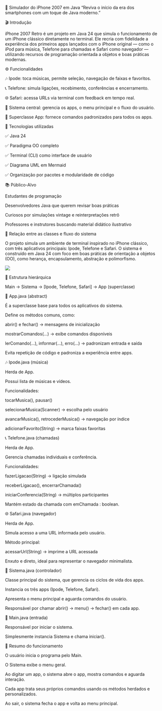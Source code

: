 📱 Simulador do iPhone 2007 em Java
“Reviva o início da era dos smartphones com um toque de Java moderno.”

🎬 Introdução

iPhone 2007 Retro é um projeto em Java 24 que simula o funcionamento de um iPhone clássico diretamente no terminal. Ele recria com fidelidade a experiência dos primeiros apps lançados com o iPhone original — como o iPod para música, Telefone para chamadas e Safari como navegador — utilizando recursos de programação orientada a objetos e boas práticas modernas.

⚙️ Funcionalidades

🎶 Ipode: toca músicas, permite seleção, navegação de faixas e favoritos.

📞 Telefone: simula ligações, recebimento, conferências e encerramento.

🌐 Safari: acessa URLs via terminal com feedback em tempo real.

🧠 Sistema central: gerencia os apps, o menu principal e o fluxo do usuário.

🧱 Superclasse App: fornece comandos padronizados para todos os apps.

🧠 Tecnologias utilizadas

✅ Java 24

✅ Paradigma OO completo

✅ Terminal (CLI) como interface de usuário

✅ Diagrama UML em Mermaid

✅ Organização por pacotes e modularidade de código

📚 Público-Alvo

Estudantes de programação

Desenvolvedores Java que querem revisar boas práticas

Curiosos por simulações vintage e reinterpretações retrô

Professores e instrutores buscando material didático ilustrativo

🔁 Relação entre as classes e fluxo do sistema

O projeto simula um ambiente de terminal inspirado no iPhone clássico, com três aplicativos principais: Ipode, Telefone e Safari. O sistema é construído em Java 24 com foco em boas práticas de orientação a objetos (OO), como herança, encapsulamento, abstração e polimorfismo.

[![](https://mermaid.ink/img/pako:eNqNVV1v2jAU_SvIT1SFiBIYECGkbtWkSeWJbg9b9nCxb4i1xI5uHNSV0d9e5wNIQlY1L4nvPT6-5_jaOTCuBTKP8QjS9EHCjiD2lZCE3Eitek-ffeWrnn0KRO8-SXqHMpA_yyVsU0PAzWp1id7CliT1b2qRAHkIzVCs85n0RceghE77G0NS7RzHqYMiPAH6Gw5KIQ16JbCOkirQFFv-6xQS6evwUOkYcy1exVamjk2x3xIt6mpvY1TZqY76IkZzoHWWSg4NiQlkaUt1ihFy6-wZ30EHe1DdhISGNEeBXcmiih9SoG6EQchywa-w1yRNlx2RTA084FoKCak15dGOX0vYaw0WVAzvQPb5-u_kjTRZpO9NBlHL_CINZPJS_psPQD6fs1KZzn17sh4HWuGH9i6AF6RHuQMOHc5YxzluL4Bm11lj8wZWARIq-93Vf4rbFrSoEGIQjQ0bYlxFrZat1hGCqmX5hbfTzpboDQRA8kOSgWNq-_I7RR2tkFHU5f7V0QjbBld2NBRKe4LQMuUnCetdcNoh77xZtWxaSvEqTZ0FrEGqplgbqOT8-n3TmpMf9eW_4bAopBVqFnAOn9Yuw5Xe4XBVo6gFmyS1RJOmqLokCQs0G7AdScG8AKIUByxGe4_lY1Zo85kJMUafefZTAP3xma-OdlIC6qfWMfMMZXYa6WwXngZZIsBgdZmfEahEfpdmyjBvsigYmHdgz8wbj-6c2XTs3k3cxXjhTt3pgP21oLkzniwWs_mn0cgdzVz3OGAvxZojZz6zGBT2KqB19QPJX8c3I5Xlug?type=png)](https://mermaid.live/edit#pako:eNqNVV1v2jAU_SvIT1SFiBIYECGkbtWkSeWJbg9b9nCxb4i1xI5uHNSV0d9e5wNIQlY1L4nvPT6-5_jaOTCuBTKP8QjS9EHCjiD2lZCE3Eitek-ffeWrnn0KRO8-SXqHMpA_yyVsU0PAzWp1id7CliT1b2qRAHkIzVCs85n0RceghE77G0NS7RzHqYMiPAH6Gw5KIQ16JbCOkirQFFv-6xQS6evwUOkYcy1exVamjk2x3xIt6mpvY1TZqY76IkZzoHWWSg4NiQlkaUt1ihFy6-wZ30EHe1DdhISGNEeBXcmiih9SoG6EQchywa-w1yRNlx2RTA084FoKCak15dGOX0vYaw0WVAzvQPb5-u_kjTRZpO9NBlHL_CINZPJS_psPQD6fs1KZzn17sh4HWuGH9i6AF6RHuQMOHc5YxzluL4Bm11lj8wZWARIq-93Vf4rbFrSoEGIQjQ0bYlxFrZat1hGCqmX5hbfTzpboDQRA8kOSgWNq-_I7RR2tkFHU5f7V0QjbBld2NBRKe4LQMuUnCetdcNoh77xZtWxaSvEqTZ0FrEGqplgbqOT8-n3TmpMf9eW_4bAopBVqFnAOn9Yuw5Xe4XBVo6gFmyS1RJOmqLokCQs0G7AdScG8AKIUByxGe4_lY1Zo85kJMUafefZTAP3xma-OdlIC6qfWMfMMZXYa6WwXngZZIsBgdZmfEahEfpdmyjBvsigYmHdgz8wbj-6c2XTs3k3cxXjhTt3pgP21oLkzniwWs_mn0cgdzVz3OGAvxZojZz6zGBT2KqB19QPJX8c3I5Xlug)

🧱 Estrutura hierárquica

Main → Sistema → [Ipode, Telefone, Safari] → App (superclasse)

📌 App.java (abstract)

É a superclasse base para todos os aplicativos do sistema.

Define os métodos comuns, como:

abrir() e fechar() → mensagens de inicialização

mostrarComandos(...) → exibe comandos disponíveis

lerComando(...), informar(...), erro(...) → padronizam entrada e saída

Evita repetição de código e padroniza a experiência entre apps.

🎶 Ipode.java (música)

Herda de App.

Possui lista de músicas e vídeos.

Funcionalidades:

tocarMusica(), pausar()

selecionarMusica(Scanner) → escolha pelo usuário

avancarMusica(), retrocederMusica() → navegação por índice

adicionarFavorito(String) → marca faixas favoritas

📞 Telefone.java (chamadas)

Herda de App.

Gerencia chamadas individuais e conferência.

Funcionalidades:

fazerLigacao(String) → ligação simulada

receberLigacao(), encerrarChamada()

iniciarConferencia(String) → múltiplos participantes

Mantém estado da chamada com emChamada : boolean.

🌐 Safari.java (navegador)

Herda de App.

Simula acesso a uma URL informada pelo usuário.

Método principal:

acessarUrl(String) → imprime a URL acessada

Enxuto e direto, ideal para representar o navegador minimalista.

🧭 Sistema.java (controlador)

Classe principal do sistema, que gerencia os ciclos de vida dos apps.

Instancia os três apps (Ipode, Telefone, Safari).

Apresenta o menu principal e aguarda comandos do usuário.

Responsável por chamar abrir() → menu() → fechar() em cada app.

🎯 Main.java (entrada)

Responsável por iniciar o sistema.

Simplesmente instancia Sistema e chama iniciar().

🧬 Resumo do funcionamento

O usuário inicia o programa pelo Main.

O Sistema exibe o menu geral.

Ao digitar um app, o sistema abre o app, mostra comandos e aguarda interação.

Cada app trata seus próprios comandos usando os métodos herdados e personalizados.

Ao sair, o sistema fecha o app e volta ao menu principal.
